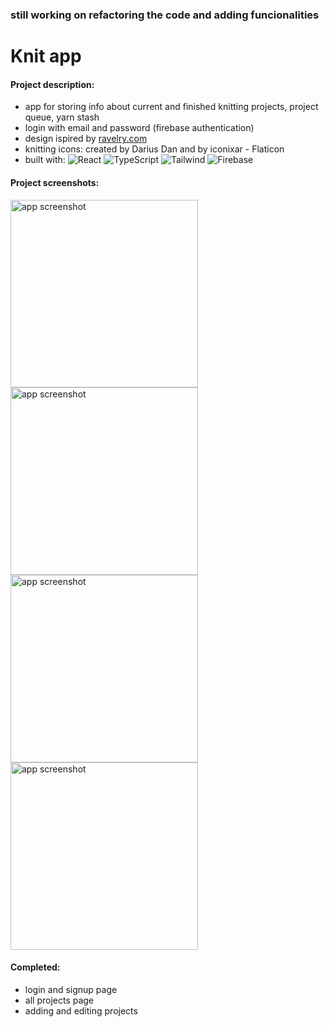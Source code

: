 ### still working on refactoring the code and adding funcionalities

# Knit app

#### Project description:
- app for storing info about current and finished knitting projects, project queue, yarn stash
- login with email and password (firebase authentication)
- design ispired by [ravelry.com](https://www.ravelry.com/)
- knitting icons: created by Darius Dan and by iconixar - Flaticon
- built with: 
![React](https://img.shields.io/badge/react-%2320232a.svg?style=for-the-badge&logo=react&logoColor=%2361DAFB)
![TypeScript](https://img.shields.io/badge/TypeScript-007ACC?style=for-the-badge&logo=typescript&logoColor=white)
![Tailwind](https://img.shields.io/badge/Tailwind_CSS-38B2AC?style=for-the-badge&logo=tailwind-css&logoColor=white)
![Firebase](https://img.shields.io/badge/firebase-ffca28?style=for-the-badge&logo=firebase&logoColor=black)

#### Project screenshots:

<img src='./public/Screenshot1.png' alt="app screenshot" title="app screenshot" style='width: 300px; margin: 0 auto;'> 
<img src='./public/Screenshot2.png' alt="app screenshot" title="app screenshot" style='width: 300px; margin: 0 auto;'> 
<img src='./public/Screenshot3.png' alt="app screenshot" title="app screenshot" style='width: 300px; margin: 0 auto;'> 
<img src='./public/Screenshot4.png' alt="app screenshot" title="app screenshot" style='width: 300px; margin: 0 auto;'> 


#### Completed:
- login and signup page
- all projects page
- adding and editing projects
